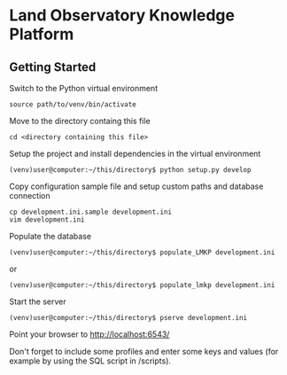 Land Observatory Knowledge Platform
===========

Getting Started
---------------

Switch to the Python virtual environment

    source path/to/venv/bin/activate
    
Move to the directory containg this file

    cd <directory containing this file>

Setup the project and install dependencies in the virtual environment

    (venv)user@computer:~/this/directory$ python setup.py develop
    
Copy configuration sample file and setup custom paths and database connection

    cp development.ini.sample development.ini
    vim development.ini

Populate the database

    (venv)user@computer:~/this/directory$ populate_LMKP development.ini

or

    (venv)user@computer:~/this/directory$ populate_lmkp development.ini

Start the server

    (venv)user@computer:~/this/directory$ pserve development.ini
    
Point your browser to [http://localhost:6543/](http://localhost:6543/)

Don't forget to include some profiles and enter some keys and values (for
example by using the SQL script in /scripts).
